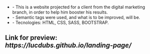 <ul>
  <li>- This is a website projected for a client from the digital marketing branch, in order to help him booster his results.</li>
  <li>- Semantic tags were used, and what is to be improved, will be.</li>
  <li>- Tecnologies: HTML, CSS, SASS, BOOTSTRAP.</li>
</ul>

<h2>Link for preview: <i>https://lucdubs.github.io/landing-page/</i></h2>
